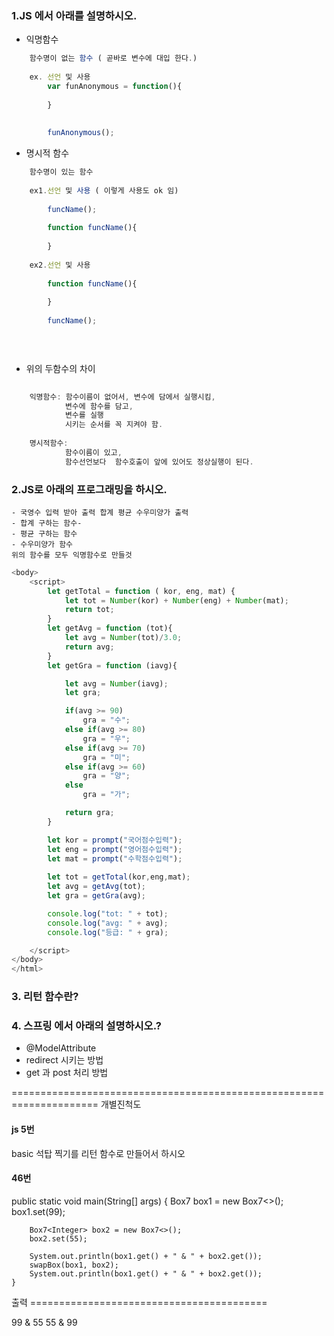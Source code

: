### 1.JS 에서 아래를 설명하시오.
- 익명함수
```javascript
	함수명이 없는 함수 ( 곧바로 변수에 대입 한다.)
	
	ex. 선언 및 사용
		var funAnonymous = function(){
			
		}
		
		
		funAnonymous();
```
- 명시적 함수
```javascript
	함수명이 있는 함수
	
	ex1.선언 및 사용 ( 이렇게 사용도 ok 임)
	
		funcName();	
	
		function funcName(){
		
		}
		
	ex2.선언 및 사용
	
		function funcName(){
		
		}
		
		funcName();
		

		
```
- 위의 두함수의 차이
```javascript
	
	익명함수: 함수이름이 없어서, 변수에 담에서 실행시킴,
			변수에 함수를 담고,
			변수를 실행 
			시키는 순서를 꼭 지켜야 함.
			
	명시적함수: 
			함수이름이 있고,
			함수선언보다  함수호출이 앞에 있어도 정상실행이 된다.

```

### 2.JS로 아래의 프로그래밍을 하시오.
```
- 국영수 입력 받아 출력 합계 평균 수우미양가 출력
- 합계 구하는 함수-
- 평균 구하는 함수 
- 수우미양가 함수
위의 함수를 모두 익명함수로 만들것  
```
```javascript
<body>
    <script>
        let getTotal = function ( kor, eng, mat) {
            let tot = Number(kor) + Number(eng) + Number(mat);
            return tot;
        }
        let getAvg = function (tot){
            let avg = Number(tot)/3.0;
            return avg;
        }
        let getGra = function (iavg){

            let avg = Number(iavg);
            let gra;

            if(avg >= 90)
                gra = "수";
            else if(avg >= 80)
                gra = "우";
            else if(avg >= 70)
                gra = "미";
            else if(avg >= 60)
                gra = "양";
            else 
                gra = "가";

            return gra;    
        }

        let kor = prompt("국어점수입력");
        let eng = prompt("영어점수입력");
        let mat = prompt("수학점수입력");
       
        let tot = getTotal(kor,eng,mat);
        let avg = getAvg(tot);
        let gra = getGra(avg);

        console.log("tot: " + tot);
        console.log("avg: " + avg);
        console.log("등급: " + gra);

    </script>
</body>	
</html>
```

### 3. 리턴 함수란?

### 4. 스프링 에서 아래의 설명하시오.?
- @ModelAttribute
- redirect 시키는 방법
- get 과 post 처리 방법

=====================================================================
개별진척도

#### js 5번
basic 석탑 찍기를 리턴 함수로 만들어서 하시오

#### 46번

 public static void main(String[] args) {
        Box7<Integer> box1 = new Box7<>();
        box1.set(99);

        Box7<Integer> box2 = new Box7<>();
        box2.set(55);

        System.out.println(box1.get() + " & " + box2.get());
        swapBox(box1, box2); 
        System.out.println(box1.get() + " & " + box2.get());
    }

출력 =========================================

99 & 55
55 & 99




